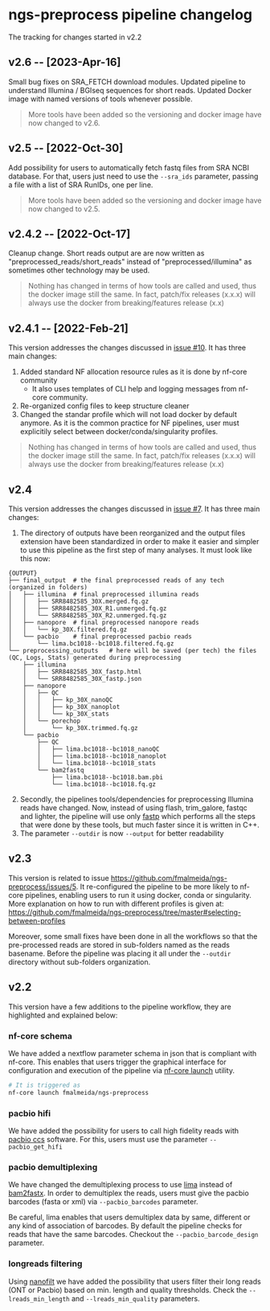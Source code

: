 # ngs-preprocess pipeline changelog

The tracking for changes started in v2.2

## v2.6 -- [2023-Apr-16]

Small bug fixes on SRA_FETCH download modules. Updated pipeline to understand Illumina / BGIseq sequences for short reads. Updated Docker image with named versions of tools whenever possible.

> More tools have been added so the versioning and docker image have now changed to v2.6.

## v2.5 -- [2022-Oct-30]

Add possibility for users to automatically fetch fastq files from SRA NCBI database. For that, users just need to use the `--sra_ids` parameter, passing a file with a list of SRA RunIDs, one per line.

> More tools have been added so the versioning and docker image have now changed to v2.5.

## v2.4.2 -- [2022-Oct-17]

Cleanup change. Short reads output are are now written as "preprocessed_reads/short_reads" instead of "preprocessed/illumina" as sometimes other technology may be used.

> Nothing has changed in terms of how tools are called and used, thus the docker image still the same. In fact, patch/fix releases (x.x.x) will always use the docker from breaking/features release (x.x)

## v2.4.1 -- [2022-Feb-21]

This version addresses the changes discussed in [issue #10](https://github.com/fmalmeida/ngs-preprocess/issues/10). It has three main changes:

1. Added standard NF allocation resource rules as it is done by nf-core community
    * It also uses templates of CLI help and logging messages from nf-core community.
2. Re-organized config files to keep structure cleaner
3. Changed the standar profile which will not load docker by default anymore. As it is the common practice for NF pipelines, user must explicitily select between docker/conda/singularity profiles.

> Nothing has changed in terms of how tools are called and used, thus the docker image still the same. In fact, patch/fix releases (x.x.x) will always use the docker from breaking/features release (x.x)

## v2.4

This version addresses the changes discussed in [issue #7](https://github.com/fmalmeida/ngs-preprocess/issues/7). It has three main changes:

1. The directory of outputs have been reorganized and the output files extension have been standardized in order to make it easier and simpler to use this pipeline as the first step of many analyses. It must look like this now:

```console
{OUTPUT}
├── final_output  # the final preprocessed reads of any tech (organized in folders)
│   ├── illumina  # final preprocessed illumina reads
│   │   ├── SRR8482585_30X.merged.fq.gz
│   │   ├── SRR8482585_30X_R1.unmerged.fq.gz
│   │   └── SRR8482585_30X_R2.unmerged.fq.gz
│   ├── nanopore  # final preprocessed nanopore reads
│   │   └── kp_30X.filtered.fq.gz
│   └── pacbio    # final preprocessed pacbio reads
│       └── lima.bc1018--bc1018.filtered.fq.gz
└── preprocessing_outputs   # here will be saved (per tech) the files (QC, Logs, Stats) generated during preprocessing
    ├── illumina
    │   ├── SRR8482585_30X_fastp.html
    │   └── SRR8482585_30X_fastp.json
    ├── nanopore
    │   ├── QC
    │   │   ├── kp_30X_nanoQC
    │   │   ├── kp_30X_nanoplot
    │   │   └── kp_30X_stats
    │   └── porechop
    │       └── kp_30X.trimmed.fq.gz
    └── pacbio
        ├── QC
        │   ├── lima.bc1018--bc1018_nanoQC
        │   ├── lima.bc1018--bc1018_nanoplot
        │   └── lima.bc1018--bc1018_stats
        └── bam2fastq
            ├── lima.bc1018--bc1018.bam.pbi
            └── lima.bc1018--bc1018.fq.gz
```
2. Secondly, the pipelines tools/dependencies for preprocessing Illumina reads have changed. Now, instead of using flash, trim_galore, fastqc and lighter, the pipeline will use only [fastp](https://github.com/OpenGene/fastp) which performs all the steps that were done by these tools, but much faster since it is written in C++.
3. The parameter `--outdir` is now `--output` for better readability

## v2.3

This version is related to issue https://github.com/fmalmeida/ngs-preprocess/issues/5. It re-configured the pipeline to be more likely to nf-core pipelines, enabling users to run it using docker, conda or singularity. More explanation on how to run with different profiles is given at: https://github.com/fmalmeida/ngs-preprocess/tree/master#selecting-between-profiles

Moreover, some small fixes have been done in all the workflows so that the pre-processed reads are stored in sub-folders named as the reads basename. Before the pipeline was placing it all under the `--outdir` directory without sub-folders organization.

## v2.2

This version have a few additions to the pipeline workflow, they are highlighted and explained below:

### nf-core schema

We have added a nextflow parameter schema in json that is compliant with nf-core. This enables that users trigger the graphical interface for configuration and execution of the pipeline via [nf-core launch](https://nf-co.re/launch) utility.

```bash
# It is triggered as
nf-core launch fmalmeida/ngs-preprocess
```

### pacbio hifi

We have added the possibility for users to call high fidelity reads with [pacbio ccs](https://ccs.how/) software. For this, users must use the parameter `--pacbio_get_hifi`

### pacbio demultiplexing

We have changed the demultiplexing process to use [lima](https://github.com/PacificBiosciences/barcoding) instead of [bam2fastx](https://github.com/PacificBiosciences/bam2fastx). In order to demultiplex the reads, users must give the pacbio barcodes (fasta or xml) via `--pacbio_barcodes` parameter.

Be careful, lima enables that users demultiplex data by same, different or any kind of association of barcodes. By default the pipeline checks for reads that have the same barcodes. Checkout the `--pacbio_barcode_design` parameter.

### longreads filtering

Using [nanofilt](https://github.com/wdecoster/nanofilt) we have added the possibility that users filter their long reads (ONT or Pacbio) based on min. length and quality thresholds. Check the `--lreads_min_length` and `--lreads_min_quality` parameters.
